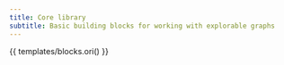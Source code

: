 ```yaml
---
title: Core library
subtitle: Basic building blocks for working with explorable graphs
---
```


{{ templates/blocks.ori() }}
